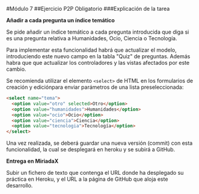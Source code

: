 #Módulo 7
##Ejercicio P2P Obligatorio
###Explicación de la tarea

**Añadir a cada pregunta un índice temático**

Se pide añadir un índice temático a cada pregunta introducida que diga si es una pregunta relativa a Humanidades, Ocio, Ciencia o Tecnología.

Para implementar esta funcionalidad habrá que  actualizar el modelo, introduciendo este nuevo campo en la tabla "Quiz" de preguntas. Además habra que que actualizar los controladores y las vistas afectados por este cambio.

Se recomienda utilizar el elemento `<select>` de HTML en los formularios de creación y ediciónpara enviar parámetros de una lista preseleccionada:
```html
<select name="tema">
  <option value="otro" selected>Otro</option>
  <option value="humanidades">Humanidades</option>
  <option value="ocio">Ocio</option>
  <option value="ciencia">Ciencia</option>
  <option value="tecnologia">Tecnología</option>
</select>
```

Una vez realizada, se deberá guardar una nueva versión (commit) con esta funcionalidad, la cual se desplegará en heroku y se subirá a GitHub.

**Entrega en MiriadaX**

Subir un fichero de texto que contenga el URL donde ha desplegado su práctica en Heroku, y el URL a la página de GitHub que aloja este desarrollo.
